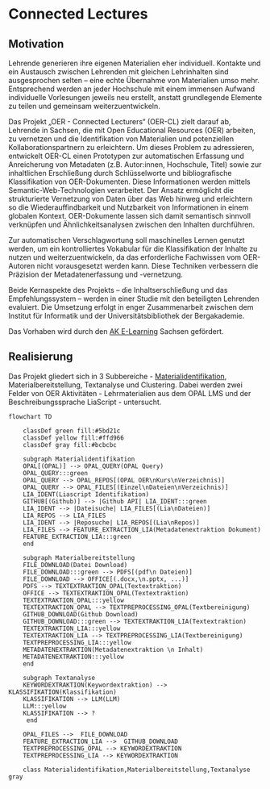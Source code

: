 # Connected Lectures

## Motivation 

Lehrende generieren ihre eigenen Materialien eher individuell. Kontakte und ein Austausch zwischen Lehrenden mit gleichen Lehrinhalten sind ausgesprochen selten – eine echte Übernahme von Materialien umso mehr. Entsprechend werden an jeder Hochschule mit einem immensen Aufwand individuelle Vorlesungen jeweils neu erstellt, anstatt grundlegende Elemente zu teilen und gemeinsam weiterzuentwickeln.

Das Projekt „OER - Connected Lecturers“ (OER-CL) zielt darauf ab, Lehrende in Sachsen, die mit Open Educational Resources (OER) arbeiten, zu vernetzen und die Identifikation von Materialien und potenziellen Kollaborationspartnern zu erleichtern. Um dieses Problem zu adressieren, entwickelt OER-CL einen Prototypen zur automatischen Erfassung und Anreicherung von Metadaten (z.B. Autor:innen, Hochschule, Titel) sowie zur inhaltlichen Erschließung durch Schlüsselworte und bibliografische Klassifikation von OER-Dokumenten. Diese Informationen werden mittels Semantic-Web-Technologien verarbeitet. Der Ansatz ermöglicht die strukturierte Vernetzung von Daten über das Web hinweg und erleichtern so die Wiederauffindbarkeit und Nutzbarkeit von Informationen in einem globalen Kontext. OER-Dokumente lassen sich damit semantisch sinnvoll verknüpfen und Ähnlichkeitsanalysen zwischen den Inhalten durchführen.

Zur automatischen Verschlagwortung soll maschinelles Lernen genutzt werden, um ein kontrolliertes Vokabular für die Klassifikation der Inhalte zu nutzen und weiterzuentwickeln, da das erforderliche Fachwissen vom OER-Autoren nicht vorausgesetzt werden kann. Diese Techniken verbessern die Präzision der Metadatenerfassung und -vernetzung.

Beide Kernaspekte des Projekts – die Inhaltserschließung und das Empfehlungssystem – werden in einer Studie mit den beteiligten Lehrenden evaluiert. Die Umsetzung erfolgt in enger Zusammenarbeit zwischen dem Institut für Informatik und der Universitätsbibliothek der Bergakademie.

Das Vorhaben wird durch den [AK E-Learning](https://bildungsportal.sachsen.de/portal/parentpage/institutionen/arbeitskreis-e-learning-der-lrk-sachsen/) Sachsen gefördert.

## Realisierung 

Das Projekt gliedert sich in 3 Subbereiche - [Materialidentifikation](https://github.com/TUBAF-IFI-ConnectedLecturer/Materialidentifikation), Materialbereitstellung, Textanalyse und Clustering. Dabei werden zwei Felder von OER Aktivitäten - Lehrmaterialien aus dem OPAL LMS und der Beschreibungssprache LiaScript - untersucht.

```mermaid
flowchart TD

    classDef green fill:#5bd21c
    classDef yellow fill:#ffd966
    classDef gray fill:#bcbcbc

    subgraph Materialidentifikation
    OPAL[(OPAL)] --> OPAL_QUERY(OPAL Query)
    OPAL_QUERY:::green
    OPAL_QUERY --> OPAL_REPOS[(OPAL OER\nKurs\nVerzeichnis)]
    OPAL_QUERY --> OPAL_FILES[(Einzel\nDateien\nVerzeichnis)]
    LIA_IDENT(Liascript Identifikation)
    GITHUB[(Github)] --> |Github API| LIA_IDENT:::green
    LIA_IDENT --> |Dateisuche| LIA_FILES[(Lia\nDateien)]
    LIA_REPOS --> LIA_FILES
    LIA_IDENT --> |Reposuche| LIA_REPOS[(Lia\nRepos)]
    LIA_FILES --> FEATURE_EXTRACTION_LIA(Metadatenextraktion Dokument)
    FEATURE_EXTRACTION_LIA:::green
    end

    subgraph Materialbereitstellung
    FILE_DOWNLOAD(Datei Download)
    FILE_DOWNLOAD:::green --> PDFS[(pdf\n Dateien)]
    FILE_DOWNLOAD --> OFFICE[(.docx,\n.pptx, ...)]
    PDFS --> TEXTEXTRAKTION_OPAL(Textextraktion)
    OFFICE --> TEXTEXTRAKTION_OPAL(Textextraktion)
    TEXTEXTRAKTION_OPAL:::yellow
    TEXTEXTRAKTION_OPAL --> TEXTPREPROCESSING_OPAL(Textbereinigung)
    GITHUB_DOWNLOAD(Github Download)
    GITHUB_DOWNLOAD:::green --> TEXTEXTRAKTION_LIA(Textextraktion)
    TEXTEXTRAKTION_LIA:::yellow
    TEXTEXTRAKTION_LIA --> TEXTPREPROCESSING_LIA(Textbereinigung)
    TEXTPREPROCESSING_LIA:::yellow
    METADATENEXTRAKTION(Metadatenextraktion \n Inhalt)
    METADATENEXTRAKTION:::yellow
    end

    subgraph Textanalyse
    KEYWORDEXTRAKTION(Keywordextraktion) --> KLASSIFIKATION(Klassifikation)
    KLASSIFIKATION --> LLM(LLM)
    LLM:::yellow
    KLASSIFIKATION --> ?
     end

    OPAL_FILES -->  FILE_DOWNLOAD
    FEATURE_EXTRACTION_LIA -->  GITHUB_DOWNLOAD
    TEXTPREPROCESSING_OPAL --> KEYWORDEXTRAKTION
    TEXTPREPROCESSING_LIA --> KEYWORDEXTRAKTION

    class Materialidentifikation,Materialbereitstellung,Textanalyse gray
```
